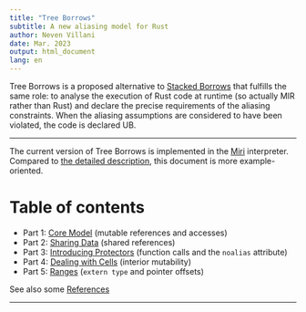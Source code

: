 ```yaml
---
title: "Tree Borrows"
subtitle: A new aliasing model for Rust
author: Neven Villani
date: Mar. 2023
output: html_document
lang: en
---
```


Tree Borrows is a proposed alternative to
[Stacked Borrows](https://www.ralfj.de/blog/2019/05/21/stacked-borrows-2.1.html)
that fulfills the same role: to analyse the execution of Rust code at runtime
(so actually MIR rather than Rust) and declare the precise requirements of the aliasing constraints.
When the aliasing assumptions are considered to have been violated, the code is declared UB.

---

The current version of Tree Borrows is implemented in the
[Miri](https://github.com/rust-lang/miri/tree/master/src/borrow_tracker/tree_borrows)
interpreter.
Compared to [the detailed description](https://github.com/Vanille-N/tree-borrows/blob/master/half/main.pdf),
this document is more example-oriented.

# Table of contents

- Part 1: [Core Model](core.html)
    (mutable references and accesses)
- Part 2: [Sharing Data](shared.html)
    (shared references)
- Part 3: [Introducing Protectors](protectors.html)
    (function calls and the `noalias` attribute)
- Part 4: [Dealing with Cells](interiormut.html)
    (interior mutability)
- Part 5: [Ranges](range.html)
    (`extern type` and pointer offsets)


See also some [References](refs.html)

---
